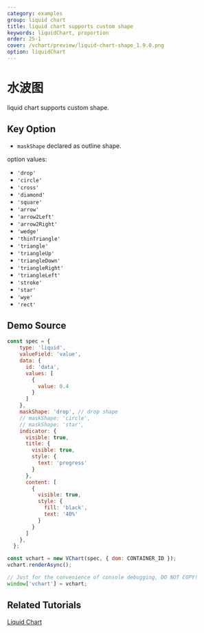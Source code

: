 ```yaml
---
category: examples
group: liquid chart
title: liquid chart supports custom shape
keywords: liquidChart, proportion
order: 25-1
cover: /vchart/preview/liquid-chart-shape_1.9.0.png
option: liquidChart
---
```


# 水波图

liquid chart supports custom shape.

## Key Option

- `maskShape` declared as outline shape.

option values: 
- `'drop'`
- `'circle'`
- `'cross'`
- `'diamond'`
- `'square'`
- `'arrow'`
- `'arrow2Left'`
- `'arrow2Right'`
- `'wedge'`
- `'thinTriangle'`
- `'triangle'`
- `'triangleUp'`
- `'triangleDown'`
- `'triangleRight'`
- `'triangleLeft'`
- `'stroke'`
- `'star'`
- `'wye'`
- `'rect'`

## Demo Source

```javascript livedemo
const spec = {
    type: 'liquid',
    valueField: 'value',
    data: {
      id: 'data',
      values: [
        {
          value: 0.4
        }
      ]
    },
    maskShape: 'drop', // drop shape
    // maskShape: 'circle',
    // maskShape: 'star',
    indicator: {
      visible: true,
      title: {
        visible: true,
        style: {
          text: 'progress'
        }
      },
      content: [
        {
          visible: true,
          style: {
            fill: 'black',
            text: '40%'
          }
        }
      ]
    },
  };

const vchart = new VChart(spec, { dom: CONTAINER_ID });
vchart.renderAsync();

// Just for the convenience of console debugging, DO NOT COPY!
window['vchart'] = vchart;
```

## Related Tutorials

[Liquid Chart](link)